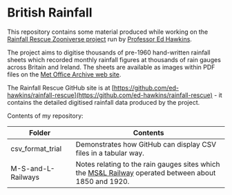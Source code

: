 # British Rainfall

This repository contains some material produced while working on the [Rainfall Rescue Zooniverse project](https://www.zooniverse.org/projects/edh/rainfall-rescue) run by [Professor Ed Hawkins](http://www.met.reading.ac.uk/~ed/home/index.php). 

The project aims to digitise thousands of pre-1960 hand-written rainfall sheets which recorded monthly rainfall figures at thousands of rain gauges across Britain and Ireland. The sheets are available as images within PDF files on the [Met Office Archive web site](https://digital.nmla.metoffice.gov.uk/).

The Rainfall Rescue GitHub site is at [https://github.com/ed-hawkins/rainfall-rescue](https://github.com/ed-hawkins/rainfall-rescue) - it contains the detailed digitised rainfall data produced by the project. 

Contents of my repository:

|Folder|Contents|
|--|--|
|csv_format_trial|Demonstrates how GitHub can display CSV files in a tabular way.|
|M-S-and-L-Railways|Notes relating to the rain gauges sites which the [MS&L Railway](https://en.wikipedia.org/wiki/Manchester,_Sheffield_and_Lincolnshire_Railway) operated between about 1850 and 1920.












